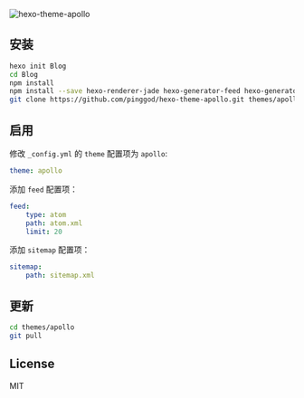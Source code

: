 ![hexo-theme-apollo](https://cloud.githubusercontent.com/assets/9530963/11295742/8f3d451a-8fa8-11e5-90d2-397af60a992d.png)

## 安装

``` bash
hexo init Blog 
cd Blog 
npm install
npm install --save hexo-renderer-jade hexo-generator-feed hexo-generator-sitemap hexo-browsersync
git clone https://github.com/pinggod/hexo-theme-apollo.git themes/apollo
```

## 启用

修改 `_config.yml` 的 `theme` 配置项为 `apollo`:

```yaml
theme: apollo
```

添加 `feed` 配置项：

```yaml
feed:
    type: atom
    path: atom.xml
    limit: 20
```

添加 `sitemap` 配置项：

```yaml
sitemap:
    path: sitemap.xml
```

## 更新

``` bash
cd themes/apollo 
git pull
```

## License

MIT
